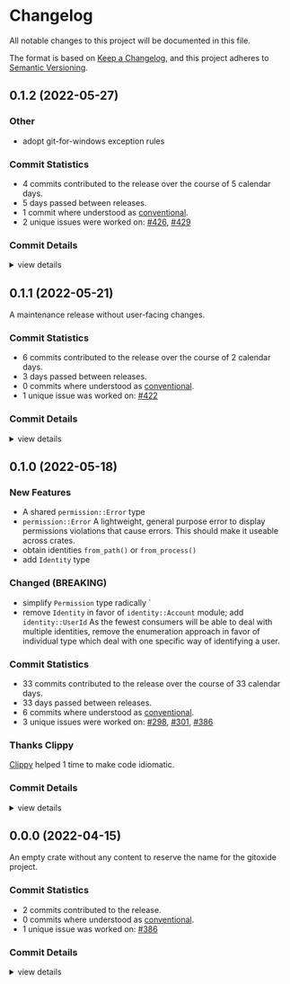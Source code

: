 # Changelog

All notable changes to this project will be documented in this file.

The format is based on [Keep a Changelog](https://keepachangelog.com/en/1.0.0/),
and this project adheres to [Semantic Versioning](https://semver.org/spec/v2.0.0.html).

## 0.1.2 (2022-05-27)

<csr-id-136eb37b00c9e7ba0fd0bc2a75dee2ac1b06516d/>

### Other

 - <csr-id-136eb37b00c9e7ba0fd0bc2a75dee2ac1b06516d/> adopt git-for-windows exception rules

### Commit Statistics

<csr-read-only-do-not-edit/>

 - 4 commits contributed to the release over the course of 5 calendar days.
 - 5 days passed between releases.
 - 1 commit where understood as [conventional](https://www.conventionalcommits.org).
 - 2 unique issues were worked on: [#426](https://github.com/Byron/gitoxide/issues/426), [#429](https://github.com/Byron/gitoxide/issues/429)

### Commit Details

<csr-read-only-do-not-edit/>

<details><summary>view details</summary>

 * **[#426](https://github.com/Byron/gitoxide/issues/426)**
    - Assure windows home path is compared in absolute terms ([`e0b7bf1`](https://github.com/Byron/gitoxide/commit/e0b7bf18234efa5e43fe6d16ec88fc1894472b27))
 * **[#429](https://github.com/Byron/gitoxide/issues/429)**
    - Adjust changelogs prior to release ([`7397805`](https://github.com/Byron/gitoxide/commit/7397805fd032a752d6c2f2c2c28ac11ddecc7193))
 * **Uncategorized**
    - adopt git-for-windows exception rules ([`136eb37`](https://github.com/Byron/gitoxide/commit/136eb37b00c9e7ba0fd0bc2a75dee2ac1b06516d))
    - Merge branch 'davidkna-discover-x-fs' ([`9abaeda`](https://github.com/Byron/gitoxide/commit/9abaeda2d22e2dbb1db1632c6eb637f1458d06e1))
</details>

## 0.1.1 (2022-05-21)

A maintenance release without user-facing changes.

### Commit Statistics

<csr-read-only-do-not-edit/>

 - 6 commits contributed to the release over the course of 2 calendar days.
 - 3 days passed between releases.
 - 0 commits where understood as [conventional](https://www.conventionalcommits.org).
 - 1 unique issue was worked on: [#422](https://github.com/Byron/gitoxide/issues/422)

### Commit Details

<csr-read-only-do-not-edit/>

<details><summary>view details</summary>

 * **[#422](https://github.com/Byron/gitoxide/issues/422)**
    - prepare changelog ([`de2d587`](https://github.com/Byron/gitoxide/commit/de2d5874b8d75c53165a9fc3ed35e2b37142bf52))
 * **Uncategorized**
    - Release git-path v0.1.2, git-sec v0.1.1, git-config v0.4.0, git-discover v0.1.1, git-pack v0.19.1, git-repository v0.18.0, cargo-smart-release v0.10.0, safety bump 2 crates ([`ceb6dff`](https://github.com/Byron/gitoxide/commit/ceb6dff13362a2b4318a551893217c1d11643b9f))
    - Merge branch 'svetli-n-git_includeif' ([`cf24fbe`](https://github.com/Byron/gitoxide/commit/cf24fbe4b62d67b06138243d470dcc1805ebd55b))
    - adjust size limits ([`da6130d`](https://github.com/Byron/gitoxide/commit/da6130db9d39d2be3ad2dfbc63c82fbbb82ba07e))
    - Merge branch 'main' into git_includeif ([`229d938`](https://github.com/Byron/gitoxide/commit/229d9383bef8844111d2bf3c406a2ea570109c8b))
    - Merge branch 'main' into git_includeif ([`598c853`](https://github.com/Byron/gitoxide/commit/598c853087fcf8f77299aa5b9803bcec705c0cd0))
</details>

## 0.1.0 (2022-05-18)

### New Features

 - <csr-id-95577e20d5e62cb6043d32f6a7b9023d827b9ce4/> A shared `permission::Error` type
 - <csr-id-de0226ab863f3d5d6688f1b89aa3ebc9bfdf1f34/> `permission::Error`
   A lightweight, general purpose error to display permissions violations
   that cause errors. This should make it useable across crates.
 - <csr-id-f6077978fd5697bd113a894ba68492213becea41/> obtain identities `from_path()` or `from_process()`
 - <csr-id-cdf3c3e42433a85e8b47b9dc5558f5c76df3c6ae/> add `Identity` type

### Changed (BREAKING)

 - <csr-id-f00f4a4a3a9149bf5cf925e931a8105aeb9b9db9/> simplify `Permission` type radically `
 - <csr-id-37a607db7c09ab897f306e3bbd4e0ca4e4387bae/> remove `Identity` in favor of `identity::Account` module; add `identity::UserId`
   As the fewest consumers will be able to deal with multiple identities,
   remove the enumeration approach in favor of individual type which deal
   with one specific way of identifying a user.

### Commit Statistics

<csr-read-only-do-not-edit/>

 - 33 commits contributed to the release over the course of 33 calendar days.
 - 33 days passed between releases.
 - 6 commits where understood as [conventional](https://www.conventionalcommits.org).
 - 3 unique issues were worked on: [#298](https://github.com/Byron/gitoxide/issues/298), [#301](https://github.com/Byron/gitoxide/issues/301), [#386](https://github.com/Byron/gitoxide/issues/386)

### Thanks Clippy

<csr-read-only-do-not-edit/>

[Clippy](https://github.com/rust-lang/rust-clippy) helped 1 time to make code idiomatic. 

### Commit Details

<csr-read-only-do-not-edit/>

<details><summary>view details</summary>

 * **[#298](https://github.com/Byron/gitoxide/issues/298)**
    - upgrade dependencies ([`b039d39`](https://github.com/Byron/gitoxide/commit/b039d39613bb14d49670c4d8b586f76ffb420d03))
 * **[#301](https://github.com/Byron/gitoxide/issues/301)**
    - update changelogs prior to release ([`84cb256`](https://github.com/Byron/gitoxide/commit/84cb25614a5fcddff297c1713eba4efbb6ff1596))
    - initial refactoring ([`43a34a5`](https://github.com/Byron/gitoxide/commit/43a34a5bdae53fbb53d3ae095f03c9456115a013))
    - fix build ([`cb1c80f`](https://github.com/Byron/gitoxide/commit/cb1c80f8343691600797b61c61cba9cef82a59fc))
    - A shared `permission::Error` type ([`95577e2`](https://github.com/Byron/gitoxide/commit/95577e20d5e62cb6043d32f6a7b9023d827b9ce4))
    - `permission::Error` ([`de0226a`](https://github.com/Byron/gitoxide/commit/de0226ab863f3d5d6688f1b89aa3ebc9bfdf1f34))
 * **[#386](https://github.com/Byron/gitoxide/issues/386)**
    - Use strict ownership semantics on windows as well ([`84023cb`](https://github.com/Byron/gitoxide/commit/84023cbe7dc2e0d79aadd0863122af829e25bbba))
    - simplify `Permission` type radically ` ([`f00f4a4`](https://github.com/Byron/gitoxide/commit/f00f4a4a3a9149bf5cf925e931a8105aeb9b9db9))
    - refactor ([`b9e307b`](https://github.com/Byron/gitoxide/commit/b9e307bc9aea52459450c22f398f078f81aeb825))
    - more expressive and fuiture-proof handling of git dir access controls ([`b1d319b`](https://github.com/Byron/gitoxide/commit/b1d319b249fb6c6d4d5197734938836824789053))
    - A first PoC to show how the permissions model works in practice ([`67d5837`](https://github.com/Byron/gitoxide/commit/67d58372a8352da0197ec2992f120bd000ffe5de))
    - fully typed access control with tagged permissions ([`a43e25b`](https://github.com/Byron/gitoxide/commit/a43e25b2be744a46f2a73690f3cdd2440c3e1070))
    - refactor ([`0e74c71`](https://github.com/Byron/gitoxide/commit/0e74c7198607e2d44c0fab5a91789821d58ac9dc))
    - abstractions which should be powerful enough to handle our use-cases ([`b0d06ca`](https://github.com/Byron/gitoxide/commit/b0d06ca108c7f3f7078a8f00f62edc2011231581))
    - more details for path permissions ([`ca26659`](https://github.com/Byron/gitoxide/commit/ca26659eb870c8e947962fe0647a07d01b3e95e4))
    - a sketch on how to deal with permissions for executables ([`c066069`](https://github.com/Byron/gitoxide/commit/c06606991babd947f24e6d934b66b04f62dff1a9))
    - refactor ([`9a3f0ba`](https://github.com/Byron/gitoxide/commit/9a3f0ba8277d92eb75129931993bddbd9961ccdd))
    - See if checking for membership instead works ([`de5ff1b`](https://github.com/Byron/gitoxide/commit/de5ff1b5b0d0ba59fa10ec85ed849ed8e1f85f62))
    - see if this makes a difference on windows ([`0dac74e`](https://github.com/Byron/gitoxide/commit/0dac74e83fd8da00fc54765f22b0557f400e08c2))
    - refactor so that the windows implementation can happen ([`7bbe44c`](https://github.com/Byron/gitoxide/commit/7bbe44c979bd5ab7077206b6bb3adb1172030a3e))
    - refactor ([`a58d2cf`](https://github.com/Byron/gitoxide/commit/a58d2cf39b47e7a2c69ba639923bbece19f28230))
    - obtain identities `from_path()` or `from_process()` ([`f607797`](https://github.com/Byron/gitoxide/commit/f6077978fd5697bd113a894ba68492213becea41))
    - remove `Identity` in favor of `identity::Account` module; add `identity::UserId` ([`37a607d`](https://github.com/Byron/gitoxide/commit/37a607db7c09ab897f306e3bbd4e0ca4e4387bae))
    - fix installation test on windows ([`5cf8c27`](https://github.com/Byron/gitoxide/commit/5cf8c2769dd7b0d8a9ee0e304f255ae124524261))
    - add `Identity` type ([`cdf3c3e`](https://github.com/Byron/gitoxide/commit/cdf3c3e42433a85e8b47b9dc5558f5c76df3c6ae))
 * **Uncategorized**
    - Release git-hash v0.9.4, git-features v0.21.0, git-actor v0.10.0, git-glob v0.3.0, git-path v0.1.1, git-attributes v0.1.0, git-sec v0.1.0, git-config v0.3.0, git-credentials v0.1.0, git-validate v0.5.4, git-object v0.19.0, git-diff v0.16.0, git-lock v2.1.0, git-ref v0.13.0, git-discover v0.1.0, git-index v0.3.0, git-mailmap v0.2.0, git-traverse v0.15.0, git-pack v0.19.0, git-odb v0.29.0, git-packetline v0.12.5, git-url v0.5.0, git-transport v0.17.0, git-protocol v0.16.0, git-revision v0.2.0, git-worktree v0.2.0, git-repository v0.17.0, safety bump 20 crates ([`654cf39`](https://github.com/Byron/gitoxide/commit/654cf39c92d5aa4c8d542a6cadf13d4acef6a78e))
    - Merge branch 'main' into git_includeif ([`b1bfc8f`](https://github.com/Byron/gitoxide/commit/b1bfc8fe8efb6d8941f54dddd0fcad99aa13ed6c))
    - Merge branch 'main' into git_includeif ([`05eb340`](https://github.com/Byron/gitoxide/commit/05eb34023933918c51c03cf2afd774db89cc5a33))
    - Merge branch 'main' into msrv-for-windows ([`7cb1972`](https://github.com/Byron/gitoxide/commit/7cb19729133325bdfacedf44cdc0500cbcf36684))
    - make fmt ([`251b6df`](https://github.com/Byron/gitoxide/commit/251b6df5dbdda24b7bdc452085f808f3acef69d8))
    - Merge branch 'git_includeif' of https://github.com/svetli-n/gitoxide into svetli-n-git_includeif ([`0e01da7`](https://github.com/Byron/gitoxide/commit/0e01da74dffedaa46190db6a7b60a2aaff190d81))
    - thanks clippy ([`f802a03`](https://github.com/Byron/gitoxide/commit/f802a03dc0b04d12fa360fb570d460ad4e1eb53a))
    - Merge branch 'main' into git-sec ([`2fe70f9`](https://github.com/Byron/gitoxide/commit/2fe70f96cfb68e108637ce78f8edda2eb4e2e61a))
</details>

## 0.0.0 (2022-04-15)

An empty crate without any content to reserve the name for the gitoxide project.

### Commit Statistics

<csr-read-only-do-not-edit/>

 - 2 commits contributed to the release.
 - 0 commits where understood as [conventional](https://www.conventionalcommits.org).
 - 1 unique issue was worked on: [#386](https://github.com/Byron/gitoxide/issues/386)

### Commit Details

<csr-read-only-do-not-edit/>

<details><summary>view details</summary>

 * **[#386](https://github.com/Byron/gitoxide/issues/386)**
    - An empty crate for git-sec ([`96a922c`](https://github.com/Byron/gitoxide/commit/96a922c4c9be194aaa4928fb21c9690a5c6e4445))
 * **Uncategorized**
    - Release git-sec v0.0.0 ([`07efb6f`](https://github.com/Byron/gitoxide/commit/07efb6ff2dfdc03c1867d1bd1fc1350cee134d16))
</details>

